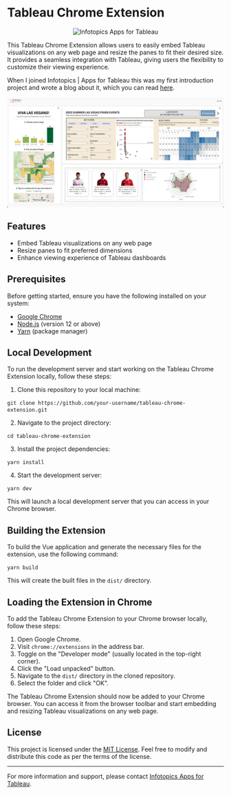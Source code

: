 # Tableau Chrome Extension

<p align="center">
  <img src="https://appsfortableau.infotopics.com/wp-content/uploads/2020/10/Infotopics-Apps-for-Tableau-logo-275x100-1.svg" alt="Infotopics Apps for Tableau" />
</p>

This Tableau Chrome Extension allows users to easily embed Tableau visualizations on any web page and resize the panes to fit their desired size. It provides a seamless integration with Tableau, giving users the flexibility to customize their viewing experience.

When I joined Infotopics | Apps for Tableau this was my first introduction project
and wrote a blog about it, which you can read [here](https://appsfortableau.infotopics.com/news-company/we-want-you-to-meet-yoram-de-langen/).

![Las Vegas example](./images/example-las-vegas.png)

## Features

- Embed Tableau visualizations on any web page
- Resize panes to fit preferred dimensions
- Enhance viewing experience of Tableau dashboards

## Prerequisites

Before getting started, ensure you have the following installed on your system:

- [Google Chrome](https://www.google.com/chrome/)
- [Node.js](https://nodejs.org/en/) (version 12 or above)
- [Yarn](https://yarnpkg.com/) (package manager)

## Local Development

To run the development server and start working on the Tableau Chrome Extension locally, follow these steps:

1. Clone this repository to your local machine:

```shell
git clone https://github.com/your-username/tableau-chrome-extension.git
```

2. Navigate to the project directory:

```shell
cd tableau-chrome-extension
```

3. Install the project dependencies:

```shell
yarn install
```

4. Start the development server:

```shell
yarn dev
```

This will launch a local development server that you can access in your Chrome browser.

## Building the Extension

To build the Vue application and generate the necessary files for the extension, use the following command:

```shell
yarn build
```

This will create the built files in the `dist/` directory.

## Loading the Extension in Chrome

To add the Tableau Chrome Extension to your Chrome browser locally, follow these steps:

1. Open Google Chrome.
2. Visit `chrome://extensions` in the address bar.
3. Toggle on the "Developer mode" (usually located in the top-right corner).
4. Click the "Load unpacked" button.
5. Navigate to the `dist/` directory in the cloned repository.
6. Select the folder and click "OK".

The Tableau Chrome Extension should now be added to your Chrome browser. You can access it from the browser toolbar and start embedding and resizing Tableau visualizations on any web page.

## License

This project is licensed under the [MIT License](LICENSE). Feel free to modify and distribute this code as per the terms of the license.

---

For more information and support, please contact [Infotopics Apps for Tableau](https://www.infotopics.nl/).
